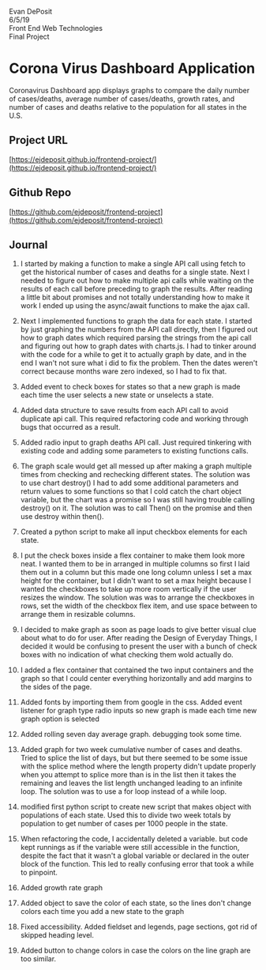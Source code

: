 Evan DePosit   
6/5/19   
Front End Web Technologies   
Final Project

# Corona Virus Dashboard Application
Coronavirus Dashboard app displays graphs to compare the daily number of cases/deaths, average number of cases/deaths, growth rates, and number of cases and deaths relative to the population for all states in the U.S. 

## Project URL
[https://ejdeposit.github.io/frontend-project/](https://ejdeposit.github.io/frontend-project/)

## Github Repo
[https://github.com/ejdeposit/frontend-project](https://github.com/ejdeposit/frontend-project)

## Journal
 1. I started by making a function to make a single API call using fetch to get the historical number of cases and deaths for a single state.  Next I needed to figure out how to make multiple api calls while waiting on the results of each call before preceding to graph the results.  After reading a little bit about promises and not totally understanding how to make it work I ended up using the async/await functions to make the ajax call.   

2. Next I implemented functions to graph the data for each state.  I started by just graphing the numbers from the API call directly, then I figured out how to graph dates which required parsing the strings from the api call and figuring out how to graph dates with charts.js.  I had to tinker around with the code for a while to get it to actually graph by date, and in the end I wan't not sure what i did to fix the problem.  Then the dates weren't correct because months ware zero indexed, so I had to fix that.

3. Added event to check boxes for states so that a new graph is made each time the user selects a new state or unselects a state. 

4. Added data structure to save results from each API call to avoid duplicate api call.  This required refactoring code and working through bugs that occurred as a result.

5.  Added radio input to graph deaths API call.  Just required tinkering with existing code and adding some parameters to existing functions calls. 

6. The graph scale would get all messed up after making a graph multiple times from checking and rechecking different states.  The solution was to use chart destroy() I had to add some additional parameters and return values to some functions so that I cold  catch the chart object variable, but the chart was a promise so I was still having trouble calling destroy() on it.  The solution was to call Then() on the promise and then use destroy within then().

7. Created a python script to make all input checkbox elements for each state.

8. I put the check boxes inside a flex container to make them look more neat.  I wanted them to be in arranged in multiple columns so first I laid them out in a column but this made one long column unless I set a max height for the container, but I didn't want to set a max height because I wanted the checkboxes to take up more room vertically if the user resizes the window.  The solution was was to arrange the checkboxes in rows, set the width of the checkbox flex item, and use space between to arrange them in resizable columns.

9. I decided to make graph as soon as page loads to give better visual clue about what to do for user.  After reading the Design of Everyday Things, I decided it would be confusing to present the user with a bunch of check boxes with no indication of what checking them wold actually do.  

10. I added a flex container that contained the two input containers and the graph so that I could center everything horizontally and add margins to the sides of the page.  

11. Added fonts by importing them from google in the css.  Added event listener for graph type radio inputs so new graph is made each time new graph option is selected

12. Added rolling seven day average graph.  debugging took some time.

13.  Added graph for  two week cumulative number of cases and deaths.  Tried to splice the list of days, but but there seemed to be some issue with the splice method where the length property didn't update properly when you attempt to splice more than is in the list then it takes the remaining and leaves the list  length unchanged leading to an infinite loop.  The solution was to use a for loop instead of a while loop.  

14. modified first python script to create new script that makes object with populations of each state.  Used this to divide two week totals by population to get number of cases per 1000 people in the state.

15.  When refactoring the code, I accidentally deleted a variable.  but code kept runnings as if the variable were still accessible in the function, despite the fact that it wasn't a global variable or declared in the outer block of the function.  This   led to really confusing error that took a while to pinpoint.

16. Added growth rate graph


17. Added object to save the color of each state, so the lines don't change colors each time you add a new state to the graph

18. Fixed accessibility. Added fieldset and legends, page sections, got rid of skipped heading level.

19. Added button to change colors in case the colors on the line graph are too similar. 
